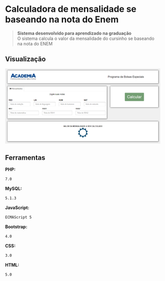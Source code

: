 # Calculadora de mensalidade se baseando na nota do Enem
> **Sistema desenvolvido para aprendizado na graduação** <br>
O sistema calcula o valor da mensalidade do cursinho se baseando na nota do ENEM

## Visualização

![](previews.png)

## Ferramentas

**PHP:**

```sh
7.0
```

**MySQL:**

```sh
5.1.3
```

**JavaScript:**

```sh
ECMAScript 5
```

**Bootstrap:**

```sh
4.0
```

**CSS:**

```sh
3.0
```

**HTML:**

```sh
5.0
```
